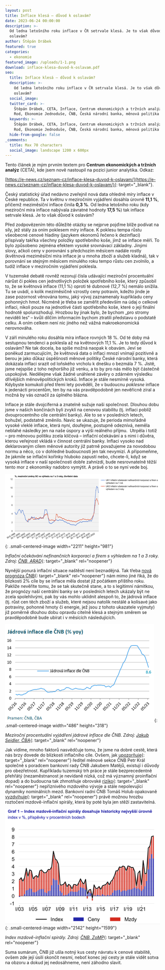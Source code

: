```yaml
---
layout: post
title: Inflace klesá – důvod k oslavám?
date: 2023-06-24 00:00:00
description: >-
  Od ledna letošního roku inflace v ČR setrvale klesá. Je to však důvod k
  oslavám?
author: Štěpán Drábek
featured: true
categories:
  - ekonomie
featured_image: /uploads/1-1.png
download: inflace-klesa-duvod-k-oslavam.pdf
seo:
  title: Inflace klesá – důvod k oslavám?
  description: >-
    Od ledna letošního roku inflace v ČR setrvale klesá. Je to však důvod k
    oslavám?
  social_image:
  twitter_card: >-
    Štěpán Drábek, CETA, Inflace, Centrum ekonomických a tržních analýz, Aleš
    Rod, Ekonomie Jednoduše, ČNB, Česká národní banka, měnová politika
  keywords: >-
    Štěpán Drábek, CETA, Inflace, Centrum ekonomických a tržních analýz, Aleš
    Rod, Ekonomie Jednoduše, ČNB, Česká národní banka, měnová politika
  hide-from-google: false
_comments:
  title: Max 70 characters
  social_image: landscape 1200 x 600px
---
```

Tento článek je mým prvním textem pro **Centrum ekonomických a tržních analýz** (CETA), kde jsem nově nastoupil na pozici junior analytika. Odkaz:&nbsp;

[https://e-news.cz/seznam-cz/inflace-klesa-duvod-k-oslavam/](https://e-news.cz/seznam-cz/inflace-klesa-duvod-k-oslavam/){: target="_blank"}.&nbsp;



Český statistický úřad nedávno zveřejnil nová data ohledně míry inflace v České republice. Ta v květnu v meziročním vyjádření dosáhla úrovně **11,1 %**, přičemž meziměsíční inflace činila **0,3 %**. Od ledna letošního roku (kdy meziroční míra inflace nabývala závratné hodnoty **17,5 %**) tak inflace setrvale klesá. Je to však důvod k oslavám?



Před zodpovězením této důležité otázky se nejprve pojďme blíže podívat na síly, jež stály za oním poklesem míry inflace. K poklesu tempa růstu všeobecné cenové hladiny (jazykem ekonomů řečeno k dezinflaci) přispívaly takřka všechny položky spotřebního koše, jímž se inflace měří. To bylo způsobeno zejména efektem vysoké srovnávací základny. Jinými slovy, ačkoli ceny v porovnání s předchozím měsícem nadále rostly (květnová meziměsíční míra inflace je u mnoha zboží a služeb kladná), tak v porovnání se stejným měsícem minulého roku tempo růstu cen zvolnilo, a tudíž inflace v meziročním vyjádření poklesla.



V tuzemské debatě rovněž rezonují čísla udávající meziroční procentuální nárůst či pokles cen jednotlivých položek spotřebního koše, který způsobil to, že se květnová inflace (11,1 %) oproti té dubnové (12,7 %) nemálo snížila. Tu se uvádí, o kolik meziměsíčně vzrostly ceny potravin, kdežto jinde je zase pozornost věnována tomu, jaký vývoj zaznamenaly kupříkladu ceny pohonných hmot. Nicméně je třeba se zaměřit především na údaj o celkové inflaci, nikoli pouze na jednotlivé části spotřebního koše, které o její finální hodnotě spolurozhodují. Hrozbou by jinak bylo, že bychom „pro stromy neviděli les“ – kvůli dílčím informacím bychom ztratili představu o podstatě celku. A oním celkem není nic jiného než vážná makroekonomická nerovnováha.



V září minulého roku dosáhla míra inflace rovných 18 %. Od té doby má sestupnou tendenci a poklesla až na květnových 11,1 %. Je to tedy důvod k oslavám? Ne tak docela, ba spíše možná naopak k obavám. Jeví se poněkud zarmucujícím, že květnová data o inflaci mnozí vnímají pozitivně a berou je jako důkaz úspěšnosti měnové politiky České národní banky, která dokázala inflaci srazit od loňského vrcholu k dnešku o bezmála 7 %. Jistě, jsme nejspíše z toho nejhoršího již venku, a to by pro nás mělo být částečně uspokojivé. Nedělejme však žádné unáhlené závěry o zdárném výsledku dřívějších měnověpolitických kroků. Inflace je stále nesmírně vysoká. Kdybyste komukoli před třemi lety pověděli, že v budoucnu *poklesne* inflace k jedenácti procentům, ten by na vás pravděpodobně jen nevěřícně zíral a možná by vás označil za úplného blázna.



Inflace je stále dvojciferná a znatelně sužuje naši společnost. Dlouhou dobu jsme v našich končinách byli zvyklí na cenovou stabilitu (tj. inflaci poblíž dvouprocentního cíle centrální banky). Ale to se v posledních letech, bohužel, podstatně změnilo. Navíc se ukazuje, že perioda mimořádně vysoké vleklé inflace, která nyní, doufejme, postupně odeznívá, neměla neblahé následky jen na naše úspory a výši reálného příjmu.&nbsp; Utrpěla i totiž – pro měnovou politiku zcela klíčová – inflační očekávání a s nimi i důvěra, kterou veřejnost vkládá v činnost centrální banky. Inflaci vysoko nad deklarovaným cílem měnové autority již patrně považujeme za novodobou normu a něco, co v dohledné budoucnosti jen tak nevymizí. A připomeňme, že jakmile se inflační kořínky hluboko zapustí nebo, chcete-li, když se vysoká inflace v naší společnosti dobře zahnízdí, bude nesrovnatelně těžší tento mor z ekonomiky nadobro vymýtit. A právě o to se nyní vede boj.



![](/uploads/inflacni-ocekavani-nefinancnich-subjektu.png){: .small-centered-image width="2211" height="981"}



*Inflační očekávání nefinančních korporací a firem s výhledem na 1 a 3 roky. Zdroj:* [*ČNB, ARAD*](https://www.cnb.cz/cnb/STAT.ARADY_PKG.VYSTUP?p_period=1&amp;p_sort=2&amp;p_des=50&amp;p_sestuid=21937&amp;p_uka=1%2C2&amp;p_strid=ACAB&amp;p_od=199906&amp;p_do=202303&amp;p_lang=CS&amp;p_format=4&amp;p_decsep=%2C){: target="_blank" rel="noopener"}



Nynější ponurá inflační situace naštěstí není beznadějná. Tak třeba [nová prognóza ČNB](https://www.cnb.cz/cs/menova-politika/prognoza/){: target="_blank" rel="noopener"} nám mimo jiné říká, že do blízkosti 2% cíle by se inflace měla dostat již počátkem příštího roku. Pakliže nevěříte tomu, že se tak skutečně stane, a to s legitimní námitkou, že prognózy naší centrální banky se v posledních letech ukázaly být ne zcela spolehlivými, pak by vás mohlo uklidnit alespoň to, že jádrová inflace (tj. růst cen těch zboží a služeb, které nejsou natolik nestálé a kolísavé jako potraviny, pohonné hmoty či energie, jež jsou z tohoto ukazatele vyjmuty) již poměrně dlouhou dobu opravdu citelně klesá a stejným směrem se pravděpodobně bude ubírat i v měsících následujících.



![](/uploads/jadrova-inflace-cnb.png){: .small-centered-image width="486" height="318"}



*Meziroční procentuální vyjádření jádrové inflace dle ČNB. Zdroj:* [*Jakub Seidler, ČBA*](https://twitter.com/JakubSeidler/status/1668218557799301120){: target="_blank" rel="noopener"}



Jak vidíme, mnoho faktorů nasvědčuje tomu, že jsme na dobré cestě, která nás brzy dovede do blízkosti inflačního cíle. Ovšem, jak [upozorňuje](https://www.cnb.cz/cs/o_cnb/cnblog/Obrat-na-inflacni-fronte-cenovy-rust-ustupuje.-S-oslavami-vitezstvi-ale-pockejme./){: target="_blank" rel="noopener"} ředitel měnové sekce ČNB Petr Král společně s poradcem bankovní rady ČNB Jakubem Matějů, existují i důvody pro obezřetnost. Kupříkladu tuzemský trh práce je stále bezprecedentně přehřátý (nezaměstnanost je nevídaně nízká, což má významný proinflační dopad) a do budoucna tak zhmotňuje obrovské [riziko](https://www.cnb.cz/en/public/media-service/interviews-articles/Czech-Central-Bank-Has-Fewer-Reasons-to-Hike-Vice-Governor-Says/){: target="_blank" rel="noopener"} nepříznivého mzdového vývoje a stále nepolevující dynamiky nominálních mezd. Bankovní radní ČNB Tomáš Holub opakovaně [vyzdvihuje](https://www.forum24.cz/smrtici-koktejl-ceske-ekonomiky-dalsiho-zprisnovani-menove-politiky-se-prozatim-nedockame){: target="_blank" rel="noopener"} právě možnou hrozbu roztočení mzdově-inflační spirály, která by poté byla jen stěží zastavitelná.



![](/uploads/mzdove-inflacni-spirala-index-cnb.png){: .small-centered-image width="2142" height="1599"}



*Index mzdově-inflační spirály. Zdroj:* [*ČNB, ZoMP*](https://www.cnb.cz/export/sites/cnb/cs/menova-politika/.galleries/zpravy_o_menove_politice/2023/jaro_2023/download/zomp_2023_jaro.pdf){: target="_blank" rel="noopener"}



Suma sumárum, ČNB již ušla notný kus cesty návratu k cenové stabilitě, ovšem zde její úsilí skončit nesmí, neboť konec její cesty je stále vidět sotva na obzoru a dokud jej nedosáhneme, není záhodno slavit.